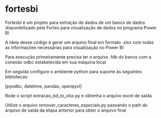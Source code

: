 # fortesbi

Fortesbi é um projeto para extração de dados de um banco de dados disponibilizado pela Fortes para visualização de dados no programa Power BI

A ideia desse código é gerar um arquivo final em formato .xlsx com todas as informações necessárias para visualização no Power BI

Para execução primeiramente precisa ter o arquivo .fdb do banco com a conexão odbc estabelecida em sua máquina local 

Em seguida configure o ambiente python para suporte às seguintes bibliotecas:

[pyodbc,
datetime,
pandas,
openpyxl]

Rode o script extracao_bd_to_xlsx.py e obtenha o arquivo excel de saída

Utilize o arquivo remover_caracteres_especiais.py passando o path do arquivo de saída da etapa anterior para obter o arquivo final
